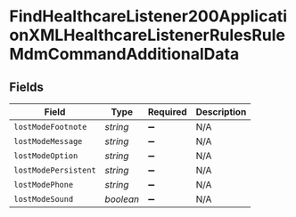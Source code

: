 # FindHealthcareListener200ApplicationXMLHealthcareListenerRulesRuleMdmCommandAdditionalData


## Fields

| Field                | Type                 | Required             | Description          |
| -------------------- | -------------------- | -------------------- | -------------------- |
| `lostModeFootnote`   | *string*             | :heavy_minus_sign:   | N/A                  |
| `lostModeMessage`    | *string*             | :heavy_minus_sign:   | N/A                  |
| `lostModeOption`     | *string*             | :heavy_minus_sign:   | N/A                  |
| `lostModePersistent` | *string*             | :heavy_minus_sign:   | N/A                  |
| `lostModePhone`      | *string*             | :heavy_minus_sign:   | N/A                  |
| `lostModeSound`      | *boolean*            | :heavy_minus_sign:   | N/A                  |